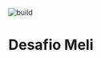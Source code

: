 ![build](https://github.com/Marcelo-Scarton/DesafioMeli/actions/workflows/build.yml/badge.svg)
# Desafio Meli